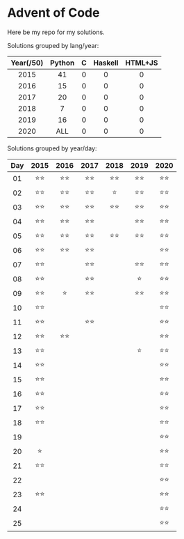 # Advent of Code

Here be my repo for my solutions.

Solutions grouped by lang/year:

| Year(/50) | Python |   C   | Haskell | HTML+JS |
|:---------:|:------:|:-----:|:-------:|:-------:|
|    2015   |   41   |   0   |    0    |    0    |
|    2016   |   15   |   0   |    0    |    0    |
|    2017   |   20   |   0   |    0    |    0    |
|    2018   |    7   |   0   |    0    |    0    |
|    2019   |   16   |   0   |    0    |    0    |
|    2020   |   ALL  |   0   |    0    |    0    |

Solutions grouped by year/day:

| Day |      2015     | 2016 | 2017 | 2018 | 2019 | 2020 |
|:---:|:-------------:|:----:|:----:|:----:|:----:|:----:|
| 01 | :star::star: | :star::star: | :star::star: | :star::star: | :star::star: | :star::star: |
| 02 | :star::star: | :star::star: | :star::star: | :star: | :star::star: | :star::star: |
| 03 | :star::star: | :star::star: | :star::star: | :star::star: | :star::star: | :star::star: |
| 04 | :star::star: | :star::star: | :star::star: |  | :star::star: | :star::star: |
| 05 | :star::star: | :star::star: | :star::star: | :star::star: | :star::star: | :star::star: |
| 06 | :star::star: | :star::star: | :star::star: |  |  | :star::star: |
| 07 | :star::star: |  | :star::star: |  | :star::star: | :star::star: |
| 08 | :star::star: |  | :star::star: |  | :star: | :star::star: |
| 09 | :star::star: | :star: | :star::star: |  | :star::star: | :star::star: |
| 10 | :star::star: |  |  |  |  | :star::star: |
| 11 | :star::star: |  | :star::star: |  |  | :star::star: |
| 12 | :star::star: | :star::star: |  |  |  | :star::star: |
| 13 | :star::star: |  |  |  | :star: | :star::star: |
| 14 | :star::star: |  |  |  |  | :star::star: |
| 15 | :star::star: |  |  |  |  | :star::star: |
| 16 | :star::star: |  |  |  |  | :star::star: |
| 17 | :star::star: |  |  |  |  | :star::star: |
| 18 | :star::star: |  |  |  |  | :star::star: |
| 19 |  |  |  |  |  | :star::star: |
| 20 | :star: |  |  |  |  | :star::star: |
| 21 | :star::star: |  |  |  |  | :star::star: |
| 22 |  |  |  |  |  | :star::star: |
| 23 | :star::star: |  |  |  |  | :star::star: |
| 24 |  |  |  |  |  | :star::star: |
| 25 |  |  |  |  |  | :star::star: |
